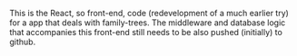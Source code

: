 This is the React, so front-end, code (redevelopment of a much earlier try) for a app that deals with family-trees. The middleware and database logic that accompanies this front-end still needs to be also pushed (initially) to github. 

